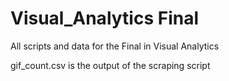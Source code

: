 # Visual_Analytics Final
All scripts and data for the Final in Visual Analytics

gif_count.csv is the output of the scraping script
